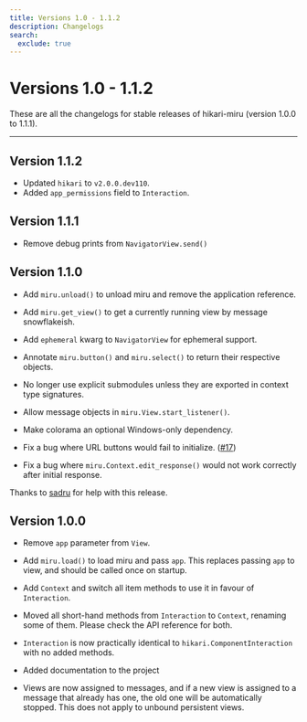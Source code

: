 ```yaml
---
title: Versions 1.0 - 1.1.2
description: Changelogs
search:
  exclude: true
---
```


# Versions 1.0 - 1.1.2

These are all the changelogs for stable releases of hikari-miru (version 1.0.0 to 1.1.1).

----

## Version 1.1.2

- Updated `hikari` to `v2.0.0.dev110`.
- Added `app_permissions` field to `Interaction`.

## Version 1.1.1

- Remove debug prints from `NavigatorView.send()`

## Version 1.1.0

- Add `miru.unload()` to unload miru and remove the application reference.

- Add `miru.get_view()` to get a currently running view by message snowflakeish.

- Add `ephemeral` kwarg to `NavigatorView` for ephemeral support.

- Annotate `miru.button()` and `miru.select()` to return their respective objects.

- No longer use explicit submodules unless they are exported in context type signatures.

- Allow message objects in `miru.View.start_listener()`.

- Make colorama an optional Windows-only dependency.

- Fix a bug where URL buttons would fail to initialize. ([#17](https://github.com/hypergonial/hikari-miru/issues/17))

- Fix a bug where `miru.Context.edit_response()` would not work correctly after initial response.

Thanks to [sadru](https://github.com/thesadru) for help with this release.

## Version 1.0.0

- Remove `app` parameter from `View`.

- Add `miru.load()` to load miru and pass `app`. This replaces passing `app` to view, and should be called once on startup.

- Add `Context` and switch all item methods to use it in favour of `Interaction`.

- Moved all short-hand methods from `Interaction` to `Context`, renaming some of them. Please check the API reference for both.

- `Interaction` is now practically identical to `hikari.ComponentInteraction` with no added methods.

- Added documentation to the project

- Views are now assigned to messages, and if a new view is assigned to a message that already has one, the old one will be automatically stopped. This does not apply to unbound persistent views.

